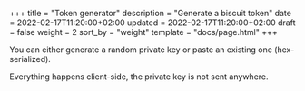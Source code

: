 +++
title = "Token generator"
description = "Generate a biscuit token"
date = 2022-02-17T11:20:00+02:00
updated = 2022-02-17T11:20:00+02:00
draft = false
weight = 2
sort_by = "weight"
template = "docs/page.html"
+++

You can either generate a random private key or paste an existing one (hex-serialized).

Everything happens client-side, the private key is not sent anywhere.

<bc-token-generator></bc-token-generator>

